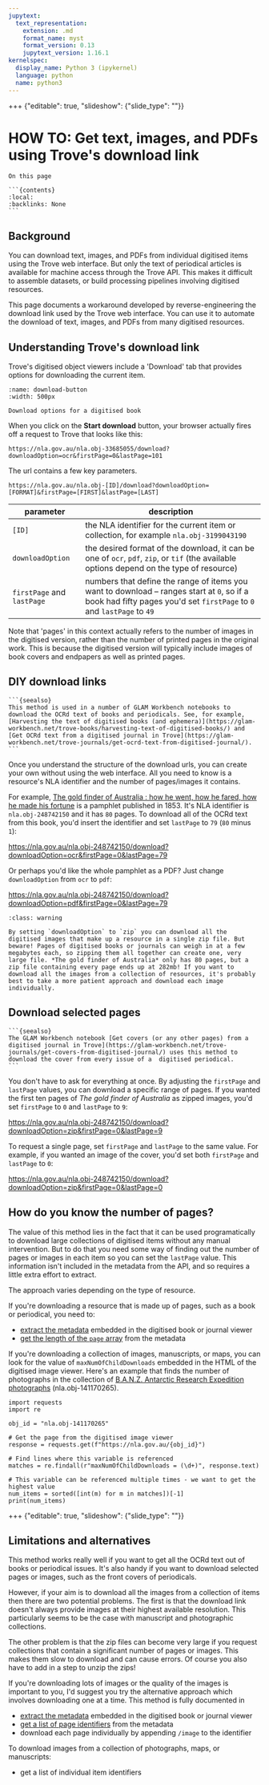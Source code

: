 ```yaml
---
jupytext:
  text_representation:
    extension: .md
    format_name: myst
    format_version: 0.13
    jupytext_version: 1.16.1
kernelspec:
  display_name: Python 3 (ipykernel)
  language: python
  name: python3
---
```


+++ {"editable": true, "slideshow": {"slide_type": ""}}

# HOW TO: Get text, images, and PDFs using Trove's download link

````{card}
On this page

```{contents}
:local:
:backlinks: None
```
````

## Background

You can download text, images, and PDFs from individual digitised items using the Trove web interface. But only the text of periodical articles is available for machine access through the Trove API. This makes it difficult to assemble datasets, or build processing pipelines involving digitised resources.

This page documents a workaround developed by reverse-engineering the download link used by the Trove web interface. You can use it to automate the download of text, images, and PDFs from many digitised resources.

## Understanding Trove's download link

Trove's digitised object viewers include a 'Download' tab that provides options for downloading the current item.

```{figure} ../../images/download-button.png
:name: download-button
:width: 500px

Download options for a digitised book
```

When you click on the **Start download** button, your browser actually fires off a request to Trove that looks like this:

`https://nla.gov.au/nla.obj-33685055/download?downloadOption=ocr&firstPage=0&lastPage=101`

The url contains a few key parameters.

`https://nla.gov.au/nla.obj-[ID]/download?downloadOption=[FORMAT]&firstPage=[FIRST]&lastPage=[LAST]`

| parameter | description |
|-----------|-------------|
| `[ID]` | the NLA identifier for the current item or collection, for example `nla.obj-3199043190`
| `downloadOption` | the desired format of the download, it can be one of `ocr`, `pdf`, `zip`, or `tif` (the available options depend on the type of resource)
| `firstPage` and `lastPage` | numbers that define the range of items you want to download – ranges start at `0`, so if a book had fifty pages you'd set `firstPage` to `0` and `lastPage` to `49`|

Note that 'pages' in this context actually refers to the number of images in the digitised version, rather than the number of printed pages in the original work. This is because the digitised version will typically include images of book covers and endpapers as well as printed pages.

## DIY download links

````{margin}
```{seealso}
This method is used in a number of GLAM Workbench notebooks to download the OCRd text of books and periodicals. See, for example, [Harvesting the text of digitised books (and ephemera)](https://glam-workbench.net/trove-books/harvesting-text-of-digitised-books/) and [Get OCRd text from a digitised journal in Trove](https://glam-workbench.net/trove-journals/get-ocrd-text-from-digitised-journal/).
```
````

Once you understand the structure of the download urls, you can create your own without using the web interface. All you need to know is a resource's NLA identifier and the number of pages/images it contains. 

For example, [The gold finder of Australia : how he went, how he fared, how he made his fortune](https://nla.gov.au/nla.obj-248742150) is a pamphlet published in 1853. It's NLA identifier is `nla.obj-248742150` and it has `80` pages. To download all of the OCRd text from this book, you'd insert the identifier and set `lastPage` to `79` (`80` minus `1`):

<a href="https://nla.gov.au/nla.obj-248742150/download?downloadOption=ocr&firstPage=0&lastPage=79">https://nla.gov.au/nla.obj-248742150/download?downloadOption=ocr&firstPage=0&lastPage=79</a>

Or perhaps you'd like the whole pamphlet as a PDF? Just change `downloadOption` from `ocr` to `pdf`:

<a href="https://nla.gov.au/nla.obj-248742150/download?downloadOption=pdf&firstPage=0&lastPage=79">https://nla.gov.au/nla.obj-248742150/download?downloadOption=pdf&firstPage=0&lastPage=79</a>

```{admonition} Zip files can be big!
:class: warning

By setting `downloadOption` to `zip` you can download all the digitised images that make up a resource in a single zip file. But beware! Pages of digitised books or journals can weigh in at a few megabytes each, so zipping them all together can create one, very large file. *The gold finder of Australia* only has 80 pages, but a zip file containing every page ends up at 282mb! If you want to download all the images from a collection of resources, it's probably best to take a more patient approach and download each image individually.

```

## Download selected pages

````{margin}
```{seealso}
The GLAM Workbench notebook [Get covers (or any other pages) from a digitised journal in Trove](https://glam-workbench.net/trove-journals/get-covers-from-digitised-journal/) uses this method to download the cover from every issue of a  digitised periodical.
```
````

You don't have to ask for everything at once. By adjusting the `firstPage` and `lastPage` values, you can download a specific range of pages. If you wanted the first ten pages of *The gold finder of Australia* as zipped images, you'd set `firstPage` to `0` and `lastPage` to `9`:

<a href="https://nla.gov.au/nla.obj-248742150/download?downloadOption=zip&firstPage=0&lastPage=9">https://nla.gov.au/nla.obj-248742150/download?downloadOption=zip&firstPage=0&lastPage=9</a>

To request a single page, set `firstPage` and `lastPage` to the same value. For example, if you wanted an image of the cover, you'd set both `firstPage` and `lastPage` to `0`:

<a href="https://nla.gov.au/nla.obj-248742150/download?downloadOption=zip&firstPage=0&lastPage=0">https://nla.gov.au/nla.obj-248742150/download?downloadOption=zip&firstPage=0&lastPage=0</a>

## How do you know the number of pages?

The value of this method lies in the fact that it can be used programatically to download large collections of digitised items without any manual intervention. But to do that you need some way of finding out the number of pages or images in each item so you can set the `lastPage` value. This information isn't included in the metadata from the API, and so requires a little extra effort to extract.

The approach varies depending on the type of resource. 

If you're downloading a resource that is made up of pages, such as a book or periodical, you need to:

- [extract the metadata](digitised:howto:embedded:extract-metadata) embedded in the digitised book or journal viewer
- [get the length of the `page` array](digitised:howto:embedded:pages) from the metadata

If you're downloading a collection of images, manuscripts, or maps, you can look for the value of `maxNumOfChildDownloads` embedded in the HTML of the digitised image viewer. Here's an example that finds the number of photographs in the collection of [B.A.N.Z. Antarctic Research Expedition photographs](https://nla.gov.au/nla.obj-141170265) (nla.obj-141170265).

```{code-cell} ipython3
import requests
import re

obj_id = "nla.obj-141170265"

# Get the page from the digitised image viewer
response = requests.get(f"https://nla.gov.au/{obj_id}")

# Find lines where this variable is referenced
matches = re.findall(r"maxNumOfChildDownloads = (\d+)", response.text)

# This variable can be referenced multiple times - we want to get the highest value
num_items = sorted([int(m) for m in matches])[-1]
print(num_items)
```

+++ {"editable": true, "slideshow": {"slide_type": ""}}

## Limitations and alternatives

This method works really well if you want to get all the OCRd text out of books or periodical issues. It's also handy if you want to download selected pages or images, such as the front covers of periodicals.

However, if your aim is to download all the images from a collection of items then there are two potential problems. The first is that the download link doesn't always provide images at their highest available resolution. This particularly seems to be the case with manuscript and photographic collections.

The other problem is that the zip files can become very large if you request collections that contain a significant number of pages or images. This makes them slow to download and can cause errors. Of course you also have to add in a step to unzip the zips! 

If you're downloading lots of images or the quality of the images is important to you, I'd suggest you try the alternative approach which involves downloading one at a time. This method is fully documented in

- [extract the metadata](digitised:howto:embedded:extract-metadata) embedded in the digitised book or journal viewer
- [get a list of page identifiers](digitised:howto:embedded:pages) from the metadata
- download each page individually by appending `/image` to the identifier

To download images from a collection of photographs, maps, or manuscripts:

- get a list of individual item identifiers
